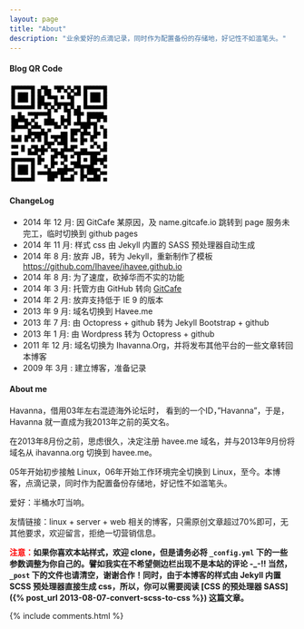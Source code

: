 ```yaml
---
layout: page
title: "About"
description: "业余爱好的点滴记录，同时作为配置备份的存储地，好记性不如滥笔头。"
---
```


#### Blog QR Code

![Blog QR Code](/style/img/url.png "Blog QR Code")

#### ChangeLog

- 2014 年 12 月:   因 GitCafe 某原因，及 name.gitcafe.io 跳转到 page 服务未完工，临时切换到 github pages
- 2014 年 11 月:   样式 css 由 Jekyll 内置的 SASS 预处理器自动生成
- 2014 年 8 月:    放弃 JB，转为 Jekyll，重新制作了模板 <https://github.com/Ihavee/ihavee.github.io>
- 2014 年 8 月:    为了速度，砍掉华而不实的功能
- 2014 年 3 月:    托管方由 GitHub 转向 [GitCafe](https://gitcafe.com/Havee/Havee)
- 2014 年 2 月:    放弃支持低于 IE 9 的版本
- 2013 年 9 月:    域名切换到 Havee.me
- 2013 年 7 月:    由 Octopress + github 转为 Jekyll Bootstrap + github
- 2013 年 1 月:    由 Wordpress 转为 Octopress + github
- 2011 年 12 月:   域名切换为 Ihavanna.Org，并将发布其他平台的一些文章转回本博客
- 2009 年 3月 :    建立博客，准备记录

#### About me

Havanna，借用03年左右混迹海外论坛时， 看到的一个ID，”Havanna”，于是，Havanna 就一直成为我2013年之前的英文名。

在2013年8月份之前，思虑很久，决定注册 havee.me 域名，并与2013年9月份将域名从 ihavanna.org 切换到 havee.me。

05年开始初步接触 Linux，06年开始工作环境完全切换到 Linux，至今。本博客，点滴记录，同时作为配置备份存储地，好记性不如滥笔头。

爱好：半桶水叮当响。

友情链接：linux + server + web 相关的博客，只需原创文章超过70%即可，无其他要求，欢迎留言，拒绝一切营销信息。

<strong><span style="color:red;">注意：</span>如果你喜欢本站样式，欢迎 clone，但是请务必将 `_config.yml` 下的一些参数调整为你自己的。譬如我实在不希望侧边栏出现不是本站的评论 -\_-!! 当然，`_post` 下的文件也请清空，谢谢合作！同时，由于本博客的样式由 Jekyll 内置 SCSS 预处理器直接生成 css，所以，你可以需要阅读 [CSS 的预处理器 SASS]({% post_url 2013-08-07-convert-scss-to-css %}) 这篇文章。</strong>

{% include comments.html %}
